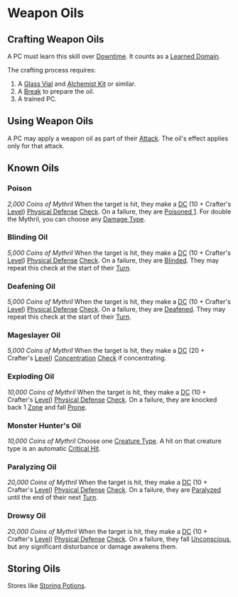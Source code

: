 # Weapon Oils

## Crafting Weapon Oils

A PC must learn this skill over [Downtime](../../Game%20Procedures/Exploration/Downtime.md). It counts as a [Learned Domain](../Spellcasting/Spell%20Learning/Learned%20Domains.md).

The crafting process requires:

1. A [Glass Vial](../../Items%20and%20Gear/Gear/10%20Coins/Glass%20Vial.md) and [Alchemist Kit](../../Items%20and%20Gear/Gear/100%20Coins/Alchemist%20Kit.md) or similar.
2. A [Break](../../Game%20Procedures/Core%20Procedures/Break.md) to prepare the oil.
3. A trained PC.

## Using Weapon Oils

A PC may apply a weapon oil as part of their [Attack](../../Game%20Procedures/Combat/Attack.md). The oil's effect applies only for that attack.

## Known Oils

### Poison

*2,000 Coins of Mythril*
When the target is hit, they make a [DC](../../Game%20Procedures/Core%20Procedures/DC.md) (10 + Crafter's [Level](../../Player%20Characters/Progression/Level.md)) [Physical Defense](../../Player%20Characters/Derived%20Statistics/Physical%20Defense.md) [Check](../../Game%20Procedures/Core%20Procedures/Check.md). On a failure, they are [Poisoned 1](../../Game%20Procedures/Conditions/Poisoned.md). For double the Mythril, you can choose any [Damage Type](../../Game%20Procedures/Combat/Damage/Damage%20Types/{Damage%20Types}.md).

### Blinding Oil

*5,000 Coins of Mythril*
When the target is hit, they make a [DC](../../Game%20Procedures/Core%20Procedures/DC.md) (10 + Crafter's [Level](../../Player%20Characters/Progression/Level.md)) [Physical Defense](../../Player%20Characters/Derived%20Statistics/Physical%20Defense.md) [Check](../../Game%20Procedures/Core%20Procedures/Check.md). On a failure, they are [Blinded](../../Game%20Procedures/Conditions/Blinded.md). They may repeat this check at the start of their [Turn](../../Game%20Procedures/Core%20Procedures/Turn.md).

### Deafening Oil

*5,000 Coins of Mythril*
When the target is hit, they make a [DC](../../Game%20Procedures/Core%20Procedures/DC.md) (10 + Crafter's [Level](../../Player%20Characters/Progression/Level.md)) [Physical Defense](../../Player%20Characters/Derived%20Statistics/Physical%20Defense.md) [Check](../../Game%20Procedures/Core%20Procedures/Check.md). On a failure, they are [Deafened](../../Game%20Procedures/Conditions/Deafened.md). They may repeat this check at the start of their [Turn](../../Game%20Procedures/Core%20Procedures/Turn.md).

### Mageslayer Oil

*5,000 Coins of Mythril*
When the target is hit, they make a [DC](../../Game%20Procedures/Core%20Procedures/DC.md) (20 + Crafter's [Level](../../Player%20Characters/Progression/Level.md)) [Concentration](../Spells/Concentration.md) [Check](../../Game%20Procedures/Core%20Procedures/Check.md) if concentrating.

### Exploding Oil

*10,000 Coins of Mythril*
When the target is hit, they make a [DC](../../Game%20Procedures/Core%20Procedures/DC.md) (10 + Crafter's [Level](../../Player%20Characters/Progression/Level.md)) [Physical Defense](../../Player%20Characters/Derived%20Statistics/Physical%20Defense.md) [Check](../../Game%20Procedures/Core%20Procedures/Check.md). On a failure, they are knocked back 1 [Zone](../../Game%20Procedures/Core%20Procedures/Zone.md) and fall [Prone](../../Game%20Procedures/Conditions/Prone.md).

### Monster Hunter's Oil

*10,000 Coins of Mythril*
Choose one [Creature Type](../../Resources%20for%20GMs/Creature%20Types/{Creature%20Types}.md). A hit on that creature type is an automatic [Critical Hit](../../Game%20Procedures/Die%20Rolling%20Mechanics/Critical%20Hit.md).

### Paralyzing Oil

*20,000 Coins of Mythril*
When the target is hit, they make a [DC](../../Game%20Procedures/Core%20Procedures/DC.md) (10 + Crafter's [Level](../../Player%20Characters/Progression/Level.md)) [Physical Defense](../../Player%20Characters/Derived%20Statistics/Physical%20Defense.md) [Check](../../Game%20Procedures/Core%20Procedures/Check.md). On a failure, they are [Paralyzed](../../Game%20Procedures/Conditions/Paralyzed.md) until the end of their next [Turn](../../Game%20Procedures/Core%20Procedures/Turn.md).

### Drowsy Oil

*20,000 Coins of Mythril*
When the target is hit, they make a [DC](../../Game%20Procedures/Core%20Procedures/DC.md) (10 + Crafter's [Level](../../Player%20Characters/Progression/Level.md)) [Physical Defense](../../Player%20Characters/Derived%20Statistics/Physical%20Defense.md) [Check](../../Game%20Procedures/Core%20Procedures/Check.md). On a failure, they fall [Unconscious](../../Game%20Procedures/Conditions/Unconscious.md), but any significant disturbance or damage awakens them.

## Storing Oils

Stores like [Storing Potions](Potion%20Rules.md#Storing%20Potions).
